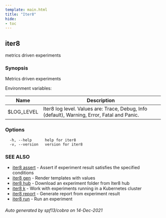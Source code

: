 ```yaml
---
template: main.html
title: "Iter8"
hide:
- toc
---
```


## iter8

metrics driven experiments

### Synopsis

Metrics driven experiments

Environment variables:

| Name               | Description |
|--------------------| ------------|
| $LOG_LEVEL         | Iter8 log level. Values are: Trace, Debug, Info (default), Warning, Error, Fatal and Panic. |


### Options

```
  -h, --help      help for iter8
  -v, --version   version for iter8
```

### SEE ALSO

* [iter8 assert](iter8_assert.md)	 - Assert if experiment result satisfies the specified conditions
* [iter8 gen](iter8_gen.md)	 - Render templates with values
* [iter8 hub](iter8_hub.md)	 - Download an experiment folder from Iter8 hub
* [iter8 k](iter8_k.md)	 - Work with experiments running in a Kubernetes cluster
* [iter8 report](iter8_report.md)	 - Generate report from experiment result
* [iter8 run](iter8_run.md)	 - Run an experiment

###### Auto generated by spf13/cobra on 14-Dec-2021
